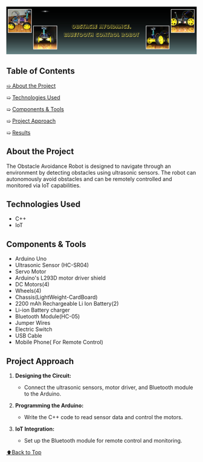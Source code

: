 ![Banner](./assets/banner.png)

## Table of Contents

[➯ About the Project](#about-the-project)

➯ [Technologies Used](#technologies-used)

➯ [Components &amp; Tools](#components--tools)

➯ [Project Approach](#project-approach)

➯ [Results](#results)

## About the Project

The Obstacle Avoidance Robot is designed to navigate through an environment by detecting obstacles using ultrasonic sensors. The robot can autonomously avoid obstacles and can be remotely controlled and monitored via IoT capabilities.

## Technologies Used

- C++
- IoT

## Components & Tools

- Arduino Uno
- Ultrasonic Sensor (HC-SR04)
- Servo Motor
- Arduino's L293D motor driver shield
- DC Motors(4)
- Wheels(4)
- Chassis(LightWeight-CardBoard)
- 2200 mAh Rechargeable Li Ion Battery(2)
- Li-ion Battery charger
- Bluetooth Module(HC-05)
- Jumper Wires
- Electric Switch
- USB Cable
- Mobile Phone( For Remote Control)

## Project Approach

1. **Designing the Circuit:**

   - Connect the ultrasonic sensors, motor driver, and Bluetooth module to the Arduino.
2. **Programming the Arduino:**

   - Write the C++ code to read sensor data and control the motors.
3. **IoT Integration:**

   - Set up the Bluetooth module for remote control and monitoring.

[⬆️Back to Top](#obstacle-avoidance-robot-)
